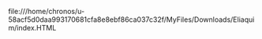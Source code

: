 file:///home/chronos/u-58acf5d0daa993170681cfa8e8ebf86ca037c32f/MyFiles/Downloads/Eliaquim/index.HTML
